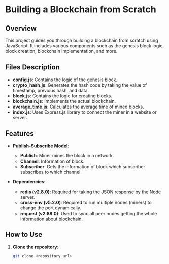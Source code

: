 # Building a Blockchain from Scratch

## Overview

This project guides you through building a blockchain from scratch using JavaScript. It includes various components such as the genesis block logic, block creation, blockchain implementation, and more.

## Files Description

- **config.js**: Contains the logic of the genesis block.
- **crypto_hash.js**: Generates the hash code by taking the value of timestamp, previous hash, and data.
- **block.js**: Contains the logic for creating blocks.
- **blockchain.js**: Implements the actual blockchain.
- **average_time.js**: Calculates the average time of mined blocks.
- **index.js**: Uses Express.js library to connect the miner in a website or server.

## Features

- **Publish-Subscribe Model**:
  - **Publish**: Miner mines the block in a network.
  - **Channel**: Information of block.
  - **Subscriber**: Gets the information of block which subscriber subscribes to which channel.

- **Dependencies**:
  - **redis (v2.8.0)**: Required for taking the JSON response by the Node server.
  - **cross-env (v5.2.0)**: Required to run multiple nodes (miners) to change the port dynamically.
  - **request (v2.88.0)**: Used to sync all peer nodes getting the whole information about blockchain.

## How to Use

1. **Clone the repository**:
   ```bash
   git clone <repository_url>

